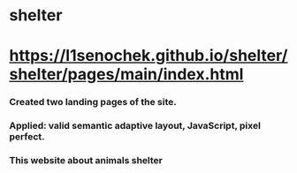 # shelter
# https://l1senochek.github.io/shelter/shelter/pages/main/index.html

### Created two landing pages of the site. 
### Applied: valid semantic adaptive layout, JavaScript, pixel perfect.
### This website about animals shelter
